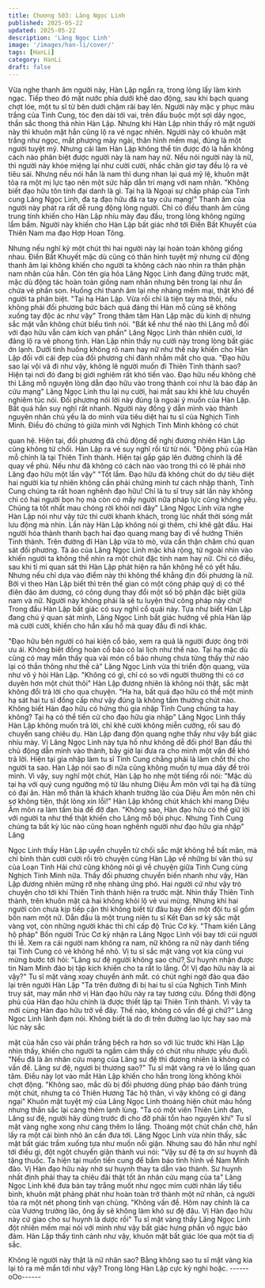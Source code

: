 ```yaml
---
title: Chương 503: Lăng Ngọc Linh
published: 2025-05-22
updated: 2025-05-22
description: 'Lăng Ngọc Linh'
image: '/images/han-li/cover/'
tags: [HanLi]
category: HanLi
draft: false
---
```


Vừa nghe thanh âm người này, Hàn Lập ngẩn ra, trong lòng lấy
làm kinh ngạc.
Tiếp theo đó mặt nước phía dưới khẽ dao động, sau khi bạch
quang chợt lóe, một tu sĩ từ bên dưới chậm rãi bay lên.
Người này mặc y phục màu trắng của Tinh Cung, tóc đen dài tới
vai, trên đầu buộc một sợi dây ngọc, thần sắc thong thả nhìn Hàn
Lập.
Nhưng khi Hàn Lập nhìn thấy rõ mặt người này thì khuôn mặt hắn
cũng lộ ra vẻ ngạc nhiên.
Người này có khuôn mặt trắng như ngọc, mắt phượng mày ngài,
thân hình mềm mại, đúng là một người tuyệt mỹ. Nhưng cái làm
Hàn Lập không thể tin được đó là hắn không cách nào phân biệt
được người này là nam hay nữ.
Nếu nói người này là nữ, thì người này khóe miệng lại như cười
cười, nhấc chân giơ tay đều lộ ra vẻ tiêu sái. Nhưng nếu nói hắn
là nam thì dung nhan lại quá mỹ lệ, khuôn mặt tỏa ra một mị lực
tạo nên một sức hấp dẫn trí mạng với nam nhân.
"Không biết đạo hữu tôn tính đại danh là gì. Tại hạ là Ngoại sự
chấp pháp của Tinh cung Lăng Ngọc Linh, đa tạ đạo hữu đã ra
tay cứu mạng!"
Thanh âm của người này phát ra rất dễ rung động lòng người.
Chỉ có điều thanh âm cũng trung tính khiến cho Hàn Lập nhíu
mày đau đầu, trong lòng không ngừng lẩm bẩm.
Người này khiến cho Hàn Lập bất giác nhớ tới Điền Bất Khuyết
của Thiên Nam ma đạo Hợp Hoan Tông.

Nhưng nếu nghĩ kỹ một chút thì hai người này lại hoàn toàn
không giống nhau.
Điền Bất Khuyết mặc dù cũng có thân hình tuyệt mỹ nhưng cử
động thanh âm lại không khiến cho người ta không cách nào nhìn
ra thân phận nam nhân của hắn.
Còn tên gia hỏa Lăng Ngọc Linh đang đứng trước mặt, mặc dù
động tác hoàn toàn giống nam nhân nhưng bên trong lại như ẩn
chứa vẻ phấn son. Huống chi thanh âm lại nhẹ nhàng mềm mại,
thật khó để người ta phân biệt.
"Tại hạ Hàn Lập. Vừa rồi chỉ là tiện tay mà thôi, nếu không phải
đối phương bức bách quá đáng thì Hàn mỗ cũng sẽ không xuống
tay độc ác như vậy" Trong thâm tâm Hàn Lập mặc dù kinh dị
nhưng sắc mặt vẫn không chút biểu tình nói.
"Bất kể như thế nào thì Lăng mỗ đối với đạo hữu vẫn cảm kích
vạn phần" Lăng Ngọc Linh thản nhiên cười, lơ đãng lộ ra vẻ
phong tình.
Hàn Lập nhìn thấy nụ cười này trong lòng bất giác ớn lạnh. Dưới
tình huống không rõ nam hay nữ như thế này khiến cho Hàn Lập
đối với cái đẹp của đối phương chỉ đành nhắm mắt cho qua.
"Đạo hữu sao lại vội vã đi như vậy, không lẽ người muốn đi Thiên
Tinh thành sao? Hiện tại nơi đó đang bị giới nghiêm rất khó tiến
vào. Đạo hữu nếu không chê thì Lăng mỗ nguyện lòng dẫn đạo
hữu vào trong thành coi như là báo đáp ân cứu mạng" Lăng Ngọc
Linh thu lại nụ cười, hai mắt sau khi khẽ lưu chuyển nghiêm túc
nói.
Đối phương nói lời này đúng là ngoài ý muốn của Hàn Lập.
Bất quá hắn suy nghĩ rất nhanh. Người này đồng ý dẫn mình vào
thành nguyên nhân chủ yếu là do mình vừa tiêu diệt hai tu sĩ của
Nghịch Tinh Minh.
Điều đó chứng tỏ giữa mình với Nghịch Tinh Minh không có chút

quan hệ.
Hiện tại, đối phương đã chủ động đề nghị đương nhiên Hàn Lập
cũng không từ chối. Hàn Lập ra vẻ suy nghĩ rồi từ từ nói.
"Động phủ của Hàn mỗ chính là tại Thiên Tinh thành. Hiện tại gấp
gáp lên đường chính là để quay về phủ. Nếu như đã không có
cách nào vào trong thì có lẽ phải nhờ Lăng đạo hữu một lần vậy"
"Tốt lắm. Đạo hữu đã không chút do dự tiêu diệt hai người kia tự
nhiên không cần phải chứng minh tư cách nhập thành, Tinh Cung
chúng ta rất hoan nghênh đạo hữu! Chỉ là tu sĩ truy sát lần này
không chỉ có hai người bọn họ mà còn có mấy người nữa pháp
lực cũng không yếu. Chúng ta tốt nhất mau chóng rời khỏi nơi
đây" Lăng Ngọc Linh vừa nghe Hàn Lập nói như vậy tức thì cười
khanh khách, trong lúc nhất thời sóng mắt lưu động mà nhìn.
Lần này Hàn Lập không nói gì thêm, chỉ khẽ gật đầu. Hai người
hóa thành thanh bạch hai đạo quang mang bay đi về hướng
Thiên Tinh thành.
Trên đường đi Hàn Lập vừa tò mò, vừa cẩn thận chăm chú quan
sát đối phương.
Tà áo của Lăng Ngọc Linh mặc khá rộng, từ ngoài nhìn vào khiến
người ta không thể nhìn ra một chút đặc tính nam hay nữ. Chỉ có
điều, sau khi tỉ mỉ quan sát thì Hàn Lập phát hiện ra hắn không hề
có yết hầu.
Nhưng nếu chỉ dựa vào điểm này thì không thể khẳng địn đối
phương là nữ. Bởi vì theo Hàn Lập biết thì trên thế gian có một
công pháp quỷ dị có thể điên đảo âm dương, có công dụng thay
đổi một số bộ phận đặc biệt giữa nam và nữ. Người này không
phải là sẽ tu luyện thứ công pháp này chứ!
Trong đầu Hàn Lập bất giác có suy nghĩ cổ quái này.
Tựa như biết Hàn Lập đang chú ý quan sát mình, Lăng Ngọc Linh
bất giác hướng về phía Hàn lập mà cười cười, khiến cho hắn xấu
hổ mà quay đầu đi nơi khác.

"Đạo hữu bên người có hai kiện cổ bảo, xem ra quả là người
được ông trời ưu ái. Không biết đồng hoàn cổ bảo có lai lịch như
thế nào. Tại hạ mặc dù cũng có may mắn thấy qua vài món cổ
bảo nhưng chưa từng thấy thứ nào lại có thần thông như thế cả"
Lăng Ngọc Linh vừa thi triển độn quang, vừa như vô ý hỏi Hàn
Lập.
"Không có gì, chỉ có so với người thường thì có cơ duyên hơn một
chút thôi" Hàn Lập đương nhiên là không nói thật, sắc mặt không
đổi trả lời cho qua chuyện.
"Ha ha, bất quá đạo hữu có thể một mình hạ sát hai tu sĩ đồng
cấp như vậy đúng là không tầm thường chút nào. Không biết Hàn
đạo hữu có hứng thú gia nhập Tinh Cung chúng ta hay không?
Tại hạ có thể tiến cử cho đạo hữu gia nhập" Lăng Ngọc Linh thấy
Hàn Lập không muốn trả lời, chỉ khẽ cười không miễn cưỡng, rồi
sau đó chuyển sang chiêu dụ.
Hàn Lập đang độn quang nghe thấy như vậy bất giác nhíu mày.
Vị Lăng Ngọc Linh này tựa hồ như không dễ đối phó! Ban đầu thì
chủ động dẫn mình vào thành, bây giờ lại đưa ra cho mình một
vấn đề khó trả lời.
Hiện tại gia nhập làm tu sĩ Tinh Cung chẳng phải là làm chốt thí
cho người ta sao. Hàn Lập nói sao đi nữa cũng không muốn tự
mua dây để trói mình.
Vì vậy, suy nghĩ một chút, Hàn Lập ho nhẹ một tiếng rồi nói:
"Mặc dù tại hạ với quý cung ngưỡng mộ từ lâu nhưng Diệu Âm
môn với tại hạ đã từng có đại ân. Hàn mỗ thân là khách khanh
trưởng lão của Diệu Âm môn nên chỉ sợ không tiện, thật lòng xin
lỗi!" Hàn Lập không chút khách khí mang Diệu Âm môn ra làm
tấm bia để đỡ đạn.
"Không sao, Hàn đạo hữu có thể giữ lời với người ta như thế thật
khiến cho Lăng mỗ bội phục. Nhưng Tinh Cung chúng ta bất kỳ
lúc nào cũng hoan nghênh người như đạo hữu gia nhập" Lăng

Ngọc Linh thấy Hàn Lập uyển chuyển từ chối sắc mặt không hề
bất mãn, mà chỉ bình thản cười cười rồi trò chuyện cùng Hàn Lập
về những bí văn thú sự của Loạn Tinh Hải chứ cũng không nói gì
về chuyện giữa Tinh Cung cùng Nghịch Tinh Minh nữa.
Thấy đối phương chuyển biến nhanh như vậy, Hàn Lập đương
nhiên mừng rỡ nhẹ nhàng ứng phó.
Hai người cứ như vậy trò chuyện cho tới khi Thiên Tinh thành
hiện ra trước mặt. Nhìn thấy Thiên Tinh thành, trên khuôn mặt cả
hai không khỏi lộ vẻ vui mừng.
Nhưng khi hai người còn chưa kịp tiếp cận thì không biết từ đâu
bay đến một đội tu sĩ gồm bốn nam một nữ.
Dẫn đầu là một trung niên tu sĩ Kết Đan sơ kỳ sắc mặt vàng vọt,
còn những người khác thì chỉ cấp độ Trúc Cơ kỳ.
"Tham kiến Lăng hộ pháp" Bốn người Trúc Cơ kỳ nhận ra Lăng
Ngọc Lình vội bay tới cúi người thi lễ.
Xem ra cái người nam không ra nam, nữ không ra nữ này danh
tiếng tại Tinh Cung có vẻ không hề nhỏ.
Vị tu sĩ sắc mặt vàng vọt kia cũng vui mừng bước tới hỏi:
"Lăng sư đệ người không sao chứ? Sư huynh nhận được tin Nam
Minh đảo bị tập kích khiến cho ta rất lo lắng. Ồ! Vị đạo hữu này là
ai vậy?"
Tu sĩ mặt vàng xoay chuyển ánh mắt. có chút nghi ngờ đảo qua
đảo lại trên người Hàn Lập
"Ta trên đường đi bị hai tu sĩ của Nghịch Tinh Minh truy sát, may
mắn nhờ vị Hàn đạo hữu này ra tay tương cứu. Đồng thời động
phủ của Hàn đạo hữu chính là được thiết lập tại Thiên Tinh thành.
Vì vậy ta mới cùng Hàn đạo hữu trở về đây. Thế nào, không có
vấn đề gì chứ?" Lăng Ngọc Linh lãnh đạm nói.
Không biết là do đi trên đường lao lực hay sao mà lúc này sắc

mặt của hắn cso vài phần trắng bệch ra hơn so với lúc trước khi
Hàn Lập nhìn thấy, khiến cho người ta ngầm cảm thấy có chút
nhu nhược yếu đuối.
"Nếu đã là ân nhân cứu mạng của Lăng sư đệ thì đương nhiên là
không có vấn đề. Lăng sư đệ, ngươi bị thương sao?"
Tu sĩ mặt vàng ra vẻ lo lắng quan tâm. Điều này lọt vào mắt Hàn
Lập khiến cho hắn trong lòng không khỏi chợt động.
"Không sao, mắc dù bị đối phương dùng pháp bảo đánh trúng một
chút, nhưng ta có Thiên Hương Tác hộ thân, vì vậy không có gì
đáng ngại" Khuôn mặt tuyệt mỹ của Lăng Ngọc Linh thoáng hiện
chút màu hồng nhưng thần sắc lại càng thêm lạnh lùng.
"Ta có một viên Thiên Linh đan, Lăng sư đệ, người hãy dùng
trước đi cho đỡ phải tổn hao nguyên khí" Tu sĩ mặt vàng nghe
xong như càng thêm lo lắng. Thoáng một chút chần chờ, hắn lấy
ra một cái bình nhỏ ân cần đưa tới.
Lăng Ngọc Linh vừa nhìn thấy, sắc mặt bất giác trầm xuống tựa
như muốn nổi giận. Nhưng sau đó hắn như nghĩ tới điều gì, đột
ngột chuyển giận thành vui nói:
"Vậy sư đệ tạ ơn sư huynh đã tặng thuốc. Ta hiện tại muốn tiến
cung để bẩm báo tình hình về Nam Minh đảo. Vị Hàn đạo hữu
này nhờ sư huynh thay ta dẫn vào thành. Sư huynh nhất định phải
thay ta chiêu đãi thật tốt ân nhân cứu mạng của ta" Lăng Ngọc
Linh khẽ đưa bàn tay trắng muốt như ngọc mỉm cười nhân lấy
tiểu bình, khuôn mặt phảng phát như hoàn toàn trở thành một nữ
nhân, cả người tỏa ra một nét phong tình vạn chủng.
"Không vấn đề. Hôm nay chính là ca của Vương trưởng lão, ông
ấy sẽ không làm khó sư đệ đâu. Vị Hàn đạo hữu này cứ giao cho
sư huynh là dược rồi" Tu sĩ mặt vàng thấy Lăng Ngọc Linh đột
nhiên mềm mại nói với mình như vậy bất giác hưng phấn vỗ ngực
bảo đảm.
Hàn Lập thấy tình cảnh như vậy, khuôn mặt bất giác lóe qua một
tia dị sắc.

Không lẽ người này thật là nữ nhân sao? Bằng không sao tu sĩ
mặt vàng kia lại tỏ ra mê mẩn tới như vậy?
Trong lòng Hàn Lập cực kỳ nghi hoặc.
------oOo------

